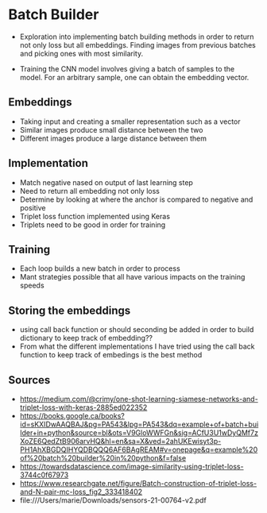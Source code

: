 # Batch Builder
- Exploration into implementing batch building methods in order to return not only loss but all embeddings. Finding images from previous batches and picking ones with most similarity.

- Training the CNN model involves giving a batch of samples to the model. For an arbitrary sample, one can obtain the embedding vector.

## Embeddings
- Taking input and creating a smaller representation such as a vector
- Similar images produce small distance between the two
- Different images produce a large distance between them

## Implementation
- Match negative nased on output of last learning step
- Need to return all embedding not only loss
- Determine by looking at where the anchor is compared to negative and positive
- Triplet loss function implemented using Keras
- Triplets need to be good in order for training

## Training
- Each loop builds a new batch in order to process
- Mant strategies possible that all have various impacts on the training speeds

## Storing the embeddings
-  using call back function or should seconding be added in order to build dictionary to keep track of embedding??
-  From what the different implementations I have tried using the call back function to keep track of embedings is the best method

## Sources
-  https://medium.com/@crimy/one-shot-learning-siamese-networks-and-triplet-loss-with-keras-2885ed022352
- https://books.google.ca/books?id=sKXIDwAAQBAJ&pg=PA543&lpg=PA543&dq=example+of+batch+builder+in+python&source=bl&ots=V9GloWWFGn&sig=ACfU3U1wDyQMf7zXoZE6QedZtB906arvHQ&hl=en&sa=X&ved=2ahUKEwisyt3p-PH1AhXBGDQIHYQDBQQQ6AF6BAgREAM#v=onepage&q=example%20of%20batch%20builder%20in%20python&f=false
-  https://towardsdatascience.com/image-similarity-using-triplet-loss-3744c0f67973
- https://www.researchgate.net/figure/Batch-construction-of-triplet-loss-and-N-pair-mc-loss_fig2_333418402
-  file:///Users/marie/Downloads/sensors-21-00764-v2.pdf
